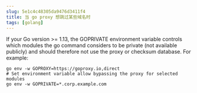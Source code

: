 ```yaml
---
slug: 5e1c4c48305da9476d3411f4
title: 当 go proxy 想跳过某些域名时
tags: [golang]
---
```


If your Go version >= 1.13, the GOPRIVATE environment variable controls which modules the go command considers to be private (not available publicly) and should therefore not use the proxy or checksum database. For example:

```
go env -w GOPROXY=https://goproxy.io,direct
# Set environment variable allow bypassing the proxy for selected modules
go env -w GOPRIVATE=*.corp.example.com
```
